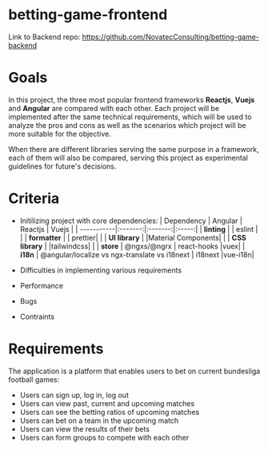 # betting-game-frontend

Link to Backend repo: https://github.com/NovatecConsulting/betting-game-backend

# Goals

In this project, the three most popular frontend frameworks **Reactjs**, **Vuejs** and **Angular** are compared with each other. Each project will be implemented after the same technical requirements, which will be used to analyze the pros and cons as well as the scenarios which project will be more suitable for the objective.

When there are different libraries serving the same purpose in a framework, each of them will also be compared, serving this project as experimental guidelines for future's decisions.

# Criteria

- Initilizing project with core dependencies:
  | Dependency | Angular | Reactjs | Vuejs |
  | -----------|:-------:|:-------:|:-----:|
  | **linting** | | eslint | |
  | **formatter** | | prettier| |
  | **UI library** | |Material Components| |
  | **CSS library** | |tailwindcss| |
  | **store** | @ngxs/@ngrx | react-hooks |vuex|
  | **i18n** | @angular/localize vs ngx-translate vs i18next | i18next |vue-i18n|

- Difficulties in implementing various requirements
- Performance
- Bugs
- Contraints

# Requirements

The application is a platform that enables users to bet on current bundesliga football games:

- Users can sign up, log in, log out
- Users can view past, current and upcoming matches
- Users can see the betting ratios of upcoming matches
- Users can bet on a team in the upcoming match
- Users can view the results of their bets
- Users can form groups to compete with each other
